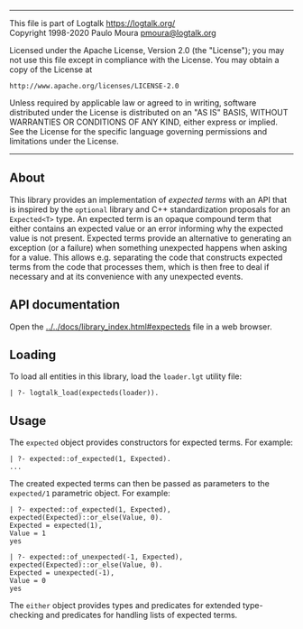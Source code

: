 ________________________________________________________________________

This file is part of Logtalk <https://logtalk.org/>  
Copyright 1998-2020 Paulo Moura <pmoura@logtalk.org>

Licensed under the Apache License, Version 2.0 (the "License");
you may not use this file except in compliance with the License.
You may obtain a copy of the License at

    http://www.apache.org/licenses/LICENSE-2.0

Unless required by applicable law or agreed to in writing, software
distributed under the License is distributed on an "AS IS" BASIS,
WITHOUT WARRANTIES OR CONDITIONS OF ANY KIND, either express or implied.
See the License for the specific language governing permissions and
limitations under the License.
________________________________________________________________________


About
-----

This library provides an implementation of *expected terms* with an API
that is inspired by the `optional` library and C++ standardization proposals
for an `Expected<T>` type. An expected term is an opaque compound term that
either contains an expected value or an error informing why the expected
value is not present. Expected terms provide an alternative to generating
an exception (or a failure) when something unexpected happens when asking
for a value. This allows e.g. separating the code that constructs expected
terms from the code that processes them, which is then free to deal if
necessary and at its convenience with any unexpected events.


API documentation
-----------------

Open the [../../docs/library_index.html#expecteds](../../docs/library_index.html#expecteds)
file in a web browser.


Loading
-------

To load all entities in this library, load the `loader.lgt` utility file:

	| ?- logtalk_load(expecteds(loader)).


Usage
-----

The `expected` object provides constructors for expected terms. For example:

	| ?- expected::of_expected(1, Expected).
	...

The created expected terms can then be passed as parameters to the `expected/1`
parametric object. For example:

	| ?- expected::of_expected(1, Expected), expected(Expected)::or_else(Value, 0).
	Expected = expected(1),
	Value = 1
	yes

	| ?- expected::of_unexpected(-1, Expected), expected(Expected)::or_else(Value, 0).
	Expected = unexpected(-1),
	Value = 0
	yes

The `either` object provides types and predicates for extended type-checking
and predicates for handling lists of expected terms.
